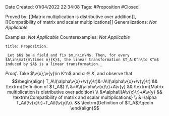 <br />
<br />

Date Created: 01/04/2022 22:34:08
Tags: #Proposition #Closed

Proved by: [[Matrix multiplication is distributive over addition]], [[Compatibility of matrix and scalar multiplications]]
Generalizations: _Not Applicable_

Examples: _Not Applicable_
Counterexamples: _Not Applicable_

``` ad-Proposition
title: Proposition.

_Let $K$ be a field and fix $m,n\in\N$. Then, for every $A\in\mat{m\times n}{K}$, the linear transformation $T_A:K^n\to K^m$ induced by $A$ is a linear transformation._

```

_Proof_. Take $\v{x},\v{y}\in K^n$ and $\alpha\in K$, and observe that
$$\begin{align}
    T_A\l(\alpha\v{x}+\v{y}\r)&=A\l(\alpha\v{x}+\v{y}\r) && \textrm{Definition of $T_A$} \\
    &=A\l(\alpha\v{x}\r)+A\v{y} && \textrm{Matrix multiplication is distributive over addition} \\
    &=\alpha\l(A\v{x}\r)+A\v{y} && \textrm{Compatibility of matrix and scalar multiplications} \\
    &=\alpha T_A\l(\v{x}\r)+T_A\l(\v{y}\r). && \textrm{Definition of $T_A$}\qedin
\end{align}$$
